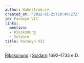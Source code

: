 ```yaml
---
author: Wahnstrom.se
created_at: '2012-01-25T18:40:27Z'
id: Parowyn VII
links:
  mention:
  - Rikskonung
  - Soldarn
title: Parowyn VII
---
```


[Rikskonung] i [Soldarn] 1692–1733 e.D.

  [Rikskonung]: Rikskonung
  [Soldarn]: Soldarn